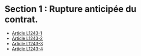 # Section 1 : Rupture anticipée du contrat.

* [Article L1243-1](./LEGIARTI000029946319.md)
* [Article L1243-2](./LEGIARTI000031087476.md)
* [Article L1243-3](./LEGIARTI000006901214.md)
* [Article L1243-4](./LEGIARTI000024026880.md)
